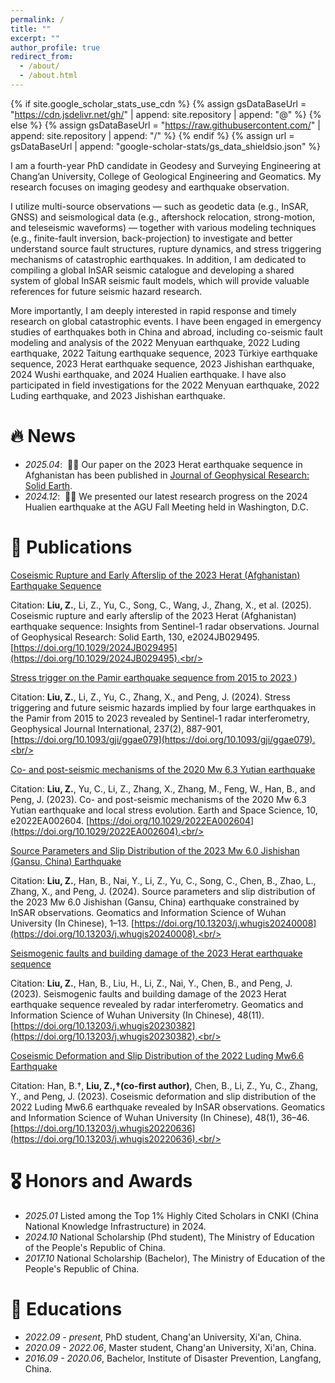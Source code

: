 ```yaml
---
permalink: /
title: ""
excerpt: ""
author_profile: true
redirect_from: 
  - /about/
  - /about.html
---
```


{% if site.google_scholar_stats_use_cdn %}
{% assign gsDataBaseUrl = "https://cdn.jsdelivr.net/gh/" | append: site.repository | append: "@" %}
{% else %}
{% assign gsDataBaseUrl = "https://raw.githubusercontent.com/" | append: site.repository | append: "/" %}
{% endif %}
{% assign url = gsDataBaseUrl | append: "google-scholar-stats/gs_data_shieldsio.json" %}

<span class='anchor' id='about-me'></span>

I am a fourth-year PhD candidate in Geodesy and Surveying Engineering at Chang’an University, College of Geological Engineering and Geomatics. My research focuses on imaging geodesy and earthquake observation.

I utilize multi-source observations — such as geodetic data (e.g., InSAR, GNSS) and seismological data (e.g., aftershock relocation, strong-motion, and teleseismic waveforms) — together with various modeling techniques (e.g., finite-fault inversion, back-projection) to investigate and better understand source fault structures, rupture dynamics, and stress triggering mechanisms of catastrophic earthquakes. In addition, I am dedicated to compiling a global InSAR seismic catalogue and developing a shared system of global InSAR seismic fault models, which will provide valuable references for future seismic hazard research.

More importantly, I am deeply interested in rapid response and timely research on global catastrophic events. I have been engaged in emergency studies of earthquakes both in China and abroad, including co-seismic fault modeling and analysis of the 2022 Menyuan earthquake, 2022 Luding earthquake, 2022 Taitung earthquake sequence, 2023 Türkiye earthquake sequence, 2023 Herat earthquake sequence, 2023 Jishishan earthquake, 2024 Wushi earthquake, and 2024 Hualien earthquake. I have also participated in field investigations for the 2022 Menyuan earthquake, 2022 Luding earthquake, and 2023 Jishishan earthquake.

# 🔥 News
- *2025.04*: &nbsp;🎉🎉 Our paper on the 2023 Herat earthquake sequence in Afghanistan has been published in [Journal of Geophysical Research: Solid Earth](https://agupubs.onlinelibrary.wiley.com/doi/abs/10.1029/2024JB029495). 
- *2024.12*: &nbsp;🎉🎉 We presented our latest research progress on the 2024 Hualien earthquake at the AGU Fall Meeting held in Washington, D.C. 

# 📝 Publications 

[Coseismic Rupture and Early Afterslip of the 2023 Herat (Afghanistan) Earthquake Sequence](https://agupubs.onlinelibrary.wiley.com/doi/abs/10.1029/2024JB029495)

Citation: **Liu, Z.**, Li, Z., Yu, C., Song, C., Wang, J., Zhang, X., et al. (2025). Coseismic rupture and early afterslip of the 2023 Herat (Afghanistan) earthquake sequence: Insights from Sentinel-1 radar observations. Journal of Geophysical Research: Solid Earth, 130, e2024JB029495. [https://doi.org/10.1029/2024JB029495](https://doi.org/10.1029/2024JB029495).<br/><br/>

[Stress trigger on the Pamir earthquake sequence from 2015 to 2023 ](https://academic.oup.com/gji/article/237/2/887/7619148))

Citation: **Liu, Z.**, Li, Z., Yu, C., Zhang, X., and Peng, J. (2024). Stress triggering and future seismic hazards implied by four large earthquakes in the Pamir from 2015 to 2023 revealed by Sentinel-1 radar interferometry, Geophysical Journal International, 237(2), 887-901, [https://doi.org/10.1093/gji/ggae079](https://doi.org/10.1093/gji/ggae079).<br/><br/>

[Co- and post-seismic mechanisms of the 2020 Mw 6.3 Yutian earthquake](https://agupubs.onlinelibrary.wiley.com/doi/10.1029/2022EA002604) 

Citation: **Liu, Z.**, Yu, C., Li, Z., Zhang, X., Zhang, M., Feng, W., Han, B., and Peng, J. (2023). Co- and post-seismic mechanisms of the 2020 Mw 6.3 Yutian earthquake and local stress evolution. Earth and Space Science, 10, e2022EA002604. [https://doi.org/10.1029/2022EA002604](https://doi.org/10.1029/2022EA002604).<br/><br/>

[Source Parameters and Slip Distribution of the 2023 Mw 6.0 Jishishan (Gansu, China) Earthquake](http://ch.whu.edu.cn/en/article/doi/10.13203/j.whugis20240008)

Citation: **Liu, Z.**, Han, B., Nai, Y., Li, Z., Yu, C., Song, C., Chen, B., Zhao, L., Zhang, X., and Peng, J. (2024). Source parameters and slip distribution of the 2023 Mw 6.0 Jishishan (Gansu, China) earthquake constrained by InSAR observations. Geomatics and Information Science of Wuhan University (In Chinese), 1–13. [https://doi.org/10.13203/j.whugis20240008](https://doi.org/10.13203/j.whugis20240008).<br/><br/>

[Seismogenic faults and building damage of the 2023 Herat earthquake sequence](http://ch.whu.edu.cn/en/article/doi/10.13203/j.whugis20230382)

Citation: **Liu, Z.**, Han, B., Liu, H., Li, Z., Nai, Y., Chen, B., and Peng, J. (2023). Seismogenic faults and building damage of the 2023 Herat earthquake sequence revealed by radar interferometry. Geomatics and Information Science of Wuhan University (In Chinese), 48(11). [https://doi.org/10.13203/j.whugis20230382](https://doi.org/10.13203/j.whugis20230382).<br/><br/>

[Coseismic Deformation and Slip Distribution of the 2022 Luding Mw6.6 Earthquake](http://ch.whu.edu.cn/en/article/doi/10.13203/j.whugis20220636)

Citation: Han, B.†, **Liu, Z.,†(co-first author)**, Chen, B., Li, Z., Yu, C., Zhang, Y., and Peng, J. (2023). Coseismic deformation and slip distribution of the 2022 Luding Mw6.6 earthquake revealed by InSAR observations. Geomatics and Information Science of Wuhan University (In Chinese), 48(1), 36–46. [https://doi.org/10.13203/j.whugis20220636](https://doi.org/10.13203/j.whugis20220636).<br/><br/>


# 🎖 Honors and Awards
- *2025.01* Listed among the Top 1% Highly Cited Scholars in CNKI (China National Knowledge Infrastructure) in 2024.
- *2024.10* National Scholarship (Phd student), The Ministry of Education of the People's Republic of China.
- *2017.10* National Scholarship (Bachelor), The Ministry of Education of the People's Republic of China.  

# 📖 Educations
- *2022.09 - present*, PhD student, Chang'an University, Xi'an, China.
- *2020.09 - 2022.06*, Master student, Chang'an University, Xi'an, China. 
- *2016.09 - 2020.06*, Bachelor, Institute of Disaster Prevention, Langfang, China. 

